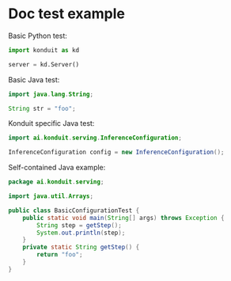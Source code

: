 # Doc test example

Basic Python test:

```python
import konduit as kd

server = kd.Server()
```

Basic Java test:

```java
import java.lang.String;

String str = "foo";
```

Konduit specific Java test:

```java
import ai.konduit.serving.InferenceConfiguration;

InferenceConfiguration config = new InferenceConfiguration();
```

Self-contained Java example:

```java
package ai.konduit.serving;

import java.util.Arrays;

public class BasicConfigurationTest {
    public static void main(String[] args) throws Exception {
        String step = getStep();
        System.out.println(step);
    }
    private static String getStep() {
        return "foo";
    }
}
```